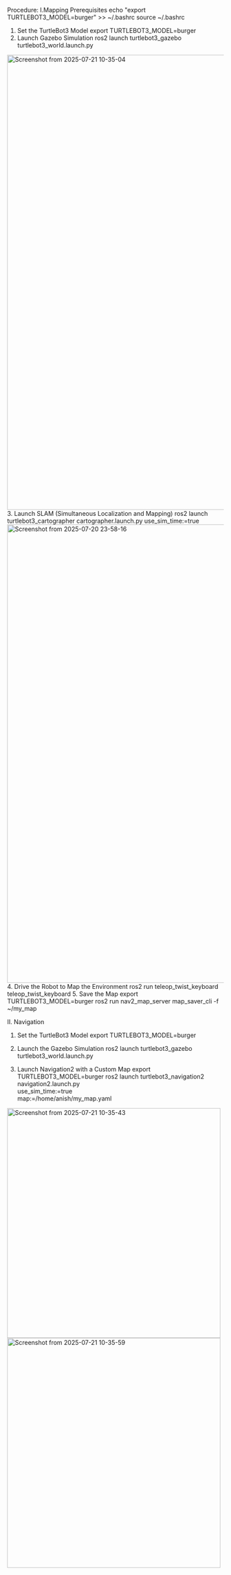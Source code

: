 Procedure:
I.Mapping
Prerequisites
  echo "export TURTLEBOT3_MODEL=burger" >> ~/.bashrc
  source ~/.bashrc
1. Set the TurtleBot3 Model
  export TURTLEBOT3_MODEL=burger
2. Launch Gazebo Simulation
  ros2 launch turtlebot3_gazebo turtlebot3_world.launch.py
<img width="1838" height="1057" alt="Screenshot from 2025-07-21 10-35-04" src="https://github.com/user-attachments/assets/7c6cc1b7-763c-4e64-bab2-5f2d4ee11e4d" />
3. Launch SLAM (Simultaneous Localization and Mapping)
  ros2 launch turtlebot3_cartographer cartographer.launch.py use_sim_time:=true
<img width="1836" height="1065" alt="Screenshot from 2025-07-20 23-58-16" src="https://github.com/user-attachments/assets/9babd51a-21d2-4a3d-a99e-b7ac064c50b1" />
4. Drive the Robot to Map the Environment
  ros2 run teleop_twist_keyboard teleop_twist_keyboard
5. Save the Map
  export TURTLEBOT3_MODEL=burger
  ros2 run nav2_map_server map_saver_cli -f ~/my_map

II. Navigation
1. Set the TurtleBot3 Model
  export TURTLEBOT3_MODEL=burger

2. Launch the Gazebo Simulation
  ros2 launch turtlebot3_gazebo turtlebot3_world.launch.py

3. Launch Navigation2 with a Custom Map
  export TURTLEBOT3_MODEL=burger
  ros2 launch turtlebot3_navigation2 navigation2.launch.py \
      use_sim_time:=true \
      map:=/home/anish/my_map.yaml
<img width="496" height="534" alt="Screenshot from 2025-07-21 10-35-43" src="https://github.com/user-attachments/assets/63b11c03-d2a5-4881-abc9-38a5b86975ce" />
<img width="496" height="534" alt="Screenshot from 2025-07-21 10-35-59" src="https://github.com/user-attachments/assets/55b04583-e70b-43b3-a1e3-d67deb9347c9" />

